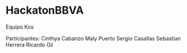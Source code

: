 # HackatonBBVA

Equipo Kos

Participantes:
  Cinthya Cabanzo
  Maly Puerto
  Sergio Casallas
  Sebastian Herrera
  Ricardo Gil
